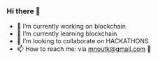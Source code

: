 ### Hi there 👋
- 🔭 I’m currently working on blockchain 
- 🌱 I’m currently learning blockchain
- 👯 I’m looking to collaborate on HACKATHONS
- 📫 How to reach me: via mnoutk@gmail.com
👋

<!--
**0xjsonbin/0xjsonbin** is a ✨ _special_ ✨ repository because its `README.md` (this file) appears on your GitHub profile.


-->
